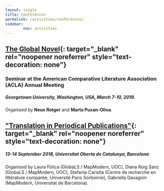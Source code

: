 ```yaml
---
layout: single
title: Conferences
permalink: /activities/conferences/
sidebar:
        nav: activities
---
```

## [The Global Novel](https://www.acla.org/global-novel){: target="_blank" rel="noopener noreferrer" style="text-decoration: none"}
### Seminar at the American Comparative Literature Association (ACLA) Annual Meeting

##### Georgetown University, Washington, USA, March 7-10, 2019.
Organised by **Neus Rotger** and **Marta Puxan-Oliva**.


## ["Translation in Periodical Publications"](https://mapmodern.wordpress.com/international_conference/){: target="_blank" rel="noopener noreferrer" style="text-decoration: none"}
##### 13-14 September 2018, Universitat Oberta de Catalunya, Barcelona
Organised by Laura Fólica (GlobaLS / MapModern, UOC), Diana Roig Sanz (GlobaLS / MapModern, UOC), Stefania Caristia (Centre de recherche en littérature comparée, Université Paris Sorbonne), Gabriella Gavagnin (MapModern, Universitat de Barcelona).
